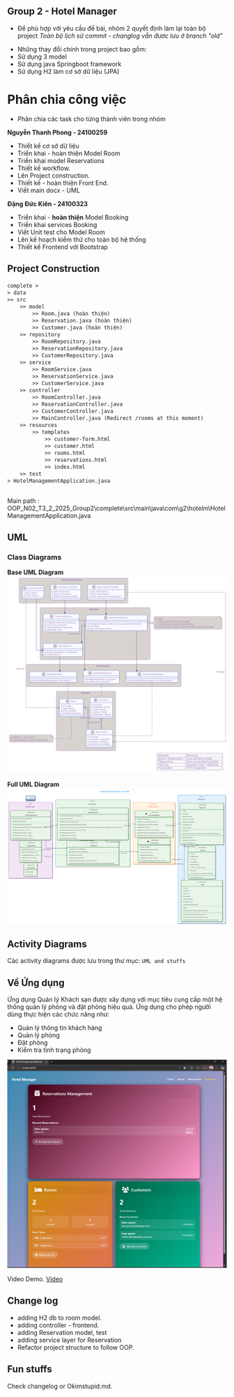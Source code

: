 ## Group 2 - Hotel Manager
* Để phù hợp với yêu cầu đề bài, nhóm 2 quyết định làm lại toàn bộ project
*Toàn bộ lịch sử commit - changlog vẫn đươc lưu ở branch "old"*
- Những thay đổi chính trong project bao gồm: 
- Sử dụng 3 model
- Sử dụng java Springboot framework 
- Sử dụng H2 làm cơ sở dữ liệu (JPA)

# Phân chia công việc 
- Phân chia các task cho từng thành viên trong nhóm

**Nguyễn Thanh Phong - 24100259**
- Thiết kế cơ sở dữ liệu
- Triển khai - hoàn thiện Model Room
- Triển khai model Reservations 
- Thiết kế workflow.
- Lên Project construction.
- Thiết kế - hoàn thiện Front End. 
- Viết main docx - UML

**Đặng Đức Kiên - 24100323**
- Triển khai - **hoàn thiện** Model Booking
- Triển khai services Booking
- Viết Unit test cho Model Room
- Lên kế hoạch kiểm thử cho toàn bộ hệ thống
- Thiết kế Frontend với Bootstrap

## Project Construction

```
complete >
> data 
>> src 
    >> model
        >> Room.java (hoàn thiện)
        >> Reservation.java (hoàn thiện)
        >> Customer.java (hoàn thiện)
    >> repository
        >> RoomRepository.java
        >> ReservationRepository.java
        >> CustomerRepository.java
    >> service
        >> RoomService.java
        >> ReservationService.java
        >> CustomerService.java
    >> controller
        >> RoomController.java
        >> ReservationController.java
        >> CustomerController.java
        >> MainController.java (Redirect /rooms at this moment)
    >> resources
        >> templates 
            >> customer-form.html
            >> customer.html
            >> rooms.html
            >> reservations.html
            >> index.html
    >> test
> HotelManagementApplication.java


```
Main path : OOP_N02_T3_2_2025_Group2\complete\src\main\java\com\g2\hotelm\HotelManagementApplication.java


## UML 

### Class Diagrams

**Base UML Diagram**
![Base UML Diagram](UML%20and%20stuffs/HotelMUMLbase.svg)

**Full UML Diagram**
![Full UML Diagram](UML%20and%20stuffs/HotelUMLL.svg)


## Activity Diagrams

Các activity diagrams được lưu trong thư mục: `UML and stuffs`

## Về Ứng dụng

Ứng dụng Quản lý Khách sạn được xây dựng với mục tiêu cung cấp một hệ thống quản lý phòng và đặt phòng hiệu quả. 
Ứng dụng cho phép người dùng thực hiện các chức năng như:

- Quản lý thông tin khách hàng
- Quản lý phòng
- Đặt phòng
- Kiểm tra tình trạng phòng

![Dashboard SS](UML%20and%20stuffs/DashboardSS.png)

Video Demo.
[Video](https://www.youtube.com/watch?v=a5xWk52TUK0)

## Change log 
  - adding H2 db to room model.
  - adding controller - frontend.
  - adding Reservation model, test
  - adding service layer for Reservation 
  - Refactor project structure to follow OOP.

## Fun stuffs 
Check changelog or Okimstupid.md.
